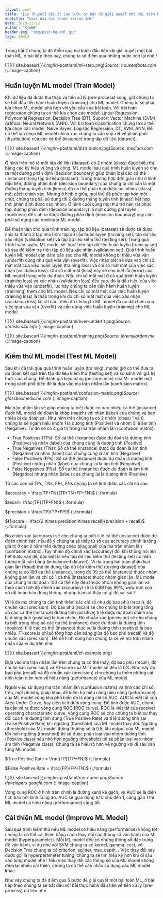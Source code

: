 ```yaml
---
layout: post
title: "[Lý Thuyết] Bài 3: Các bước cơ bản để giải quyết một bài toán ML"
subtitle: "Loạt bài học thuộc series AML"
date: 2020-12-10
author: "KyoHB"
header-img: "img/post-bg-aml.jpg"
tags: [AML]
---
```


Trong bài 2 chúng ta đã điểm qua hai bước đầu tiên khi giải quyết một bài toán ML, ở bài tiếp theo này, chúng ta sẽ điểm qua những bước còn lại nhé !

![]({{ site.baseurl }}/img/in-post/aml/ml-step.png)*Source: houseofbots.com*
{:.image-caption}

## Huấn luyện ML model (Train Model)
Khi dữ liệu đã được thu thập và tiền xử lý (pre-process) xong, giờ chúng ta sẽ bắt đầu tiến hành huấn luyện (training) cho ML model. Chúng ta sẽ phải lựa chọn ML model phù hợp với yêu cầu của bài toán. 
Với bài toán regression chúng ta có thể lựa chọn các model: Linear Regression, Polynomial Regression, Decision Tree (DT), Support Vector Machine (SVM), Artificial Neural Network (ANN). Với bài toán classification chúng ta có thể lựa chọn các model: Naive Bayes, Logistic Regression, DT, SVM, ANN. Để có thể lựa chọn ML model chính xác chúng ta cần suy xét về phân phối (distribution) của các cá thể (instance) trong tập dữ liệu (dataset).

![]({{ site.baseurl }}/img/in-post/aml/distribution.jpg)*Source: medium.com*
{:.image-caption}

Ở hình trên mô tả một tập dữ liệu (dataset) có 2 nhóm (class) được biểu thị bằng các ký hiệu vuông và cộng. ML model sau quá trình huấn luyện sẽ cho ra một đường phân định (decision boundary) giúp phân loại các cá thể (instance) trong tập dữ liệu (dataset). Trong trường hợp đơn giản như ở hình đầu tiên, đường phân định (decision boundary) 
của chúng ta chỉ cần là một đường thẳng tuyến tính (linear) đã có thể phân loại được hai nhóm (class) một cách chính xác. Nhưng ở hình ở giữa, mọi thứ đã phức tạp hơn một chút, chúng ta phải sử dụng tới 2 đường thẳng tuyến tính (linear) kết hợp mới phân định được các nhóm. Ở hình cuối cùng mọi thứ trở nên rất phức tạp, đường phân định (decision boundary) là một đường phi tuyến (nonlinear) để sinh ra được đường phân định (decision boundary) này cần phải sử dụng các nonlinear ML model.

Để thuận tiện cho quá trình training, tập dữ liệu (dataset) sẽ được sẽ được chia ta thành 3 tập nhỏ hơn: tập dữ liệu huấn luyện (training set), tập dữ liệu xác nhận (validation set) 
và tập dữ liệu kiểm thử (testing set). Trong quá trình huấn luyện, ML model sẽ ‘học’ trên tập dữ liệu huấn luyện (training set) và sau đó kiểm tra trên tập dữ liệu xác nhận (validation set). Quá trình huấn luyện ML model cần đảm bảo sao cho ML model không bị thiếu vừa vặn (underfit) cũng như quá vừa vặn (overfit). Việc nhận biệt sẽ dựa vào chỉ số mất mát của việc huấn luyện (training loss) và chỉ số mất mát của việc xác nhận (validation loss). Chỉ số mất mát (loss) này sẽ cho biết lỗi (error) của ML model trong việc dự đoán. Nếu chỉ số mất mát ở cả quá trình huấn luyện (training loss) và xác nhận (validation loss) đều cao, đó là dấu hiệu của việc thiếu vừa vặn (underfit), lúc này chúng ta cần tiến hành huấn luyện (tranining) thêm cho ML model. Nếu chỉ số mất mát của việc huấn luyện (training loss) là thấp trong khi đó chỉ số mất mát của việc xác nhận (validation loss) lại rất cao, điều đó chứng tỏ ML model đã có dấu hiệu của việc quá vừa vặn (overfit) và cần dừng việc huấn luyện (training) cho ML model.

![]({{ site.baseurl }}/img/in-post/aml/over-underfit.png)*Source: statistics4u.info*
{:.image-caption}

![]({{ site.baseurl }}/img/in-post/aml/training.png)*Source: jeremyjordan.me*
{:.image-caption}

## Kiểm thử ML model (Test ML Model)
Sau khi đã trải qua quá trình huấn luyện (training), model giờ có thể đưa ra dự đoán kết quả trên tập dữ liệu kiểm thử (testing set) và so sánh với giá trị thực của chúng. Để đánh giá hiệu năng (performance) của ML model một trong cách phổ biến đó là dựa vào ma trận nhầm lẫn (confusion matrix).

![]({{ site.baseurl }}/img/in-post/aml/confusion-matrix.png)*Source: glassboxmedicine.com*
{:.image-caption}

Ma trận nhầm lẫn sẽ giúp chúng ta biết được có bao nhiêu cá thể (instance) được ML model dự đoán là khớp (match) với nhãn (label) của chúng và bao nhiêu bị dự đoán sai. 
Như hình trên chúng ta có 2 nhóm (class) 1 và 0, chúng ta sẽ ngầm hiểu nhóm 1 là dương tính (Positive) và nhóm 0 là âm tính (Negative). Từ đó sẽ có 4 giá trị trong ma trận nhầm lẫn (confusion matrix).

- True Positives (TPs): Số cá thể (instance) được dự đoán là dương tính (Positive) và nhãn (label) của chúng cũng là dương tính (Positive)
- True Negatives (TNs): Số cá thể (instance) được dự đoán là âm tính (Negative) và nhãn (label) của chúng cũng là âm tính (Negative)
- False Positives (FPs): Số cá thể (instance) được dự đoán là dương tính (Positive) nhưng nhãn (label) của chúng lại là âm tính (Negative)
- False Negatives (FNs): Số cá thể (instance) được dự đoán là âm tính (Negative) nhưng nhãn (label) của chúng lại là dương tính (Positive)

Từ các con số TPs, TNs, FPs, FNs chúng ta sẽ tính được các chỉ số sau:

$accuracy = \frac{TP+TN}{TP+TN+FP+FN}$
{:.formula}

$recall= \frac{TP}{TP+FN}$
{:.formula}

$precision = \frac{TP}{TP+FP}$
{:.formula}

$f1-score = \frac{2 \times  precision \times recall}{precision + recall}$
{:.formula}


Độ chính xác (accuracy) sẽ cho chúng ta biết tỉ lệ cá thể (instance) được dự đoán chính xác, nếu để ý chúng ta sẽ thấy tử số của accuracy chính là tổng giá trị ở các ô nằm trên đường chéo (diagonal) của ma trận nhầm lẫn (confusion matrix). Tuy nhiên độ chính xác (accuracy) đôi khi không nói lên hết được vấn đề, đặc biệt là nếu tập dữ liệu kiểm thử (testing set) có hiện tượng mất cân bằng (imbalanced dataset). Ví dụ trong bài toán phân loại gian lận (fraud) thẻ tín dụng, tập dữ liệu kiểm thử (testing dataset) của chúng ta có 100 cá thể (instance), trong đó 99 cá thể (instance) thuộc nhóm không gian lận và chỉ có 1 cá thể (instance) thuộc nhóm gian lận. ML model của chúng ta dự đoán 100 cá thể này đều thuộc nhóm không gian lận và theo cách tính độ chính xác (accuracy) sẽ là 0.99 hay 99%, wow một con số rất hoàn hảo đúng không, nhưng bạn có thấy có gì đó sai sai ?

Vì lẽ đó mà chúng ta cần tính thêm các chỉ số như độ bao phủ (recall), độ chuẩn xác (precision). Độ bao phủ (recall) sẽ cho chúng ta biết trong tổng số các cá thể (instance) dương tính (positive) tỉ lệ được dự đoán chính xác là dương tính (positive) là bao nhiêu. Độ chuẩn xác (precision) sẽ cho chúng ta biết trong tổng số các cá thể (instance) được dự đoán là dương tính (positive) tỉ lệ các cá thể (instance) thực sự là dương tính (positive) là bao nhiêu. F1-score là chỉ số tổng hợp cân bằng giữa độ bao phủ (recall) và độ chuẩn xác (precision) . Để dễ hình dung hơn chúng ta sẽ vẽ ma trận nhầm nhẫn của ví dụ trên nhé.

![]({{ site.baseurl }}/img/in-post/aml/cf-example.png)

Dựa vào ma trận nhầm lẫn trên chúng ta có thể thấy, độ bao phủ (recall), độ chuẩn xác (precision) và F1-score của ML model sẽ đều là 0%. Như vậy độ bao phủ (recall) và độ chuẩn xác (precision) cho chúng ta thêm những cái nhìn toàn diện hơn về hiệu năng (peformance) của ML model.

Ngoài việc sử dụng ma trận nhầm lẫn (confusion matrix) và tính các chỉ số trên, một phương pháp khác để kiểm tra hiệu năng hiệu năng (peformance) của ML model cũng khá phổ biến đó là dùng chỉ số AUC. AUC là viết tắt của Area Under Curve, hay diện tích dưới vòng cung. Để tính được AUC, chúng ta cần vẽ ra được vòng cung ROC (ROC curve), ROC là viết tắt của receiver operating characteristic curve. Vòng cung ROC sẽ cho chúng ta biết sự thay đổi của tỉ lệ dương tính đúng (True Positive Rate) và tỉ lệ dương tính sai (False Positive Rate) khi ngưỡng (threshold) của ML model thay đổi. Ngưỡng (threshold) của ML model thông thường sẽ là 0.5, khi output của ML model lớn hơn ngưỡng (threshold) thì sẽ được phân loại vào nhóm dương tính (Positive class) nếu nhỏ hơn ngưỡng (threshold) thì sẽ phân loại vào nhóm âm tính (Negative class). Chúng ta sẽ hiểu rõ hơn về ngưỡng khi đi sâu vào từng ML model.

$True Positive Rate = \frac{TP}{TP+FN}$
{:.formula}

$False Positive Rate = \frac{FP}{FP+TN}$
{:.formula}

![]({{ site.baseurl }}/img/in-post/aml/roc-curve.png)*Source: developers.google.com*
{:.image-caption}

Vòng cung ROC ở hình trên chính là đường xanh kẻ gạch, và AUC sẽ là diện tích bao bởi hình cung đó. AUC sẽ giao động từ 0 cho đến 1, càng gần 1 thì ML model có hiệu năng (performance) càng tốt.

## Cải thiện ML model (Improve ML Model)

Sau quá trình kiểm thử nếu ML model có hiệu năng (performance) không tốt chúng ta có thể cải thiện bằng cách thay đổi các thông số vận hành của ML model (hyperparameter). Mỗi ML model đều có những thông số đặc trưng để vận hành, ví dụ như với SVM chúng ta có kernel, gamma, cost, với Decision Tree chúng ta có criterion, splitter, max_depth,.. Việc thay đổi này được gọi là hyperparameter tuning, chúng ta sẽ tìm hiểu kỹ hơn khi đi sâu vào từng model nhé ! Nếu việc thay đổi các thông số của ML model không đem lại nhiều cải thiện, chúng ta có thể cân nhắc sử dụng các ML model khác.

Như vậy chúng ta đã điểm qua 5 bước để giải quyết một bài toán ML, ở bài tiếp theo chúng ta sẽ bắt đầu với bài thực hành đầu tiên về tiền xử lý (pre-process) dữ liệu nhé.